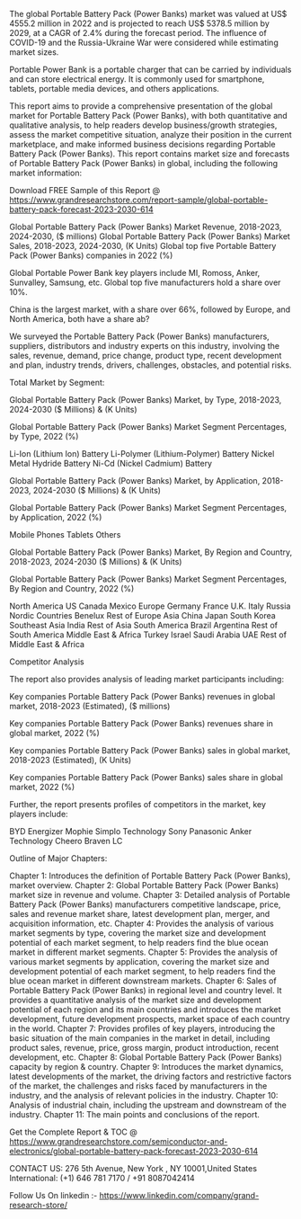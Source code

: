The global Portable Battery Pack (Power Banks) market was valued at US$ 4555.2 million in 2022 and is projected to reach US$ 5378.5 million by 2029, at a CAGR of 2.4% during the forecast period. The influence of COVID-19 and the Russia-Ukraine War were considered while estimating market sizes.

Portable Power Bank is a portable charger that can be carried by individuals and can store electrical energy. It is commonly used for smartphone, tablets, portable media devices, and others applications.

This report aims to provide a comprehensive presentation of the global market for Portable Battery Pack (Power Banks), with both quantitative and qualitative analysis, to help readers develop business/growth strategies, assess the market competitive situation, analyze their position in the current marketplace, and make informed business decisions regarding Portable Battery Pack (Power Banks). This report contains market size and forecasts of Portable Battery Pack (Power Banks) in global, including the following market information:

Download FREE Sample of this Report @ https://www.grandresearchstore.com/report-sample/global-portable-battery-pack-forecast-2023-2030-614

Global Portable Battery Pack (Power Banks) Market Revenue, 2018-2023, 2024-2030, ($ millions)
Global Portable Battery Pack (Power Banks) Market Sales, 2018-2023, 2024-2030, (K Units)
Global top five Portable Battery Pack (Power Banks) companies in 2022 (%)

Global Portable Power Bank key players include MI, Romoss, Anker, Sunvalley, Samsung, etc. Global top five manufacturers hold a share over 10%.

China is the largest market, with a share over 66%, followed by Europe, and North America, both have a share ab?

We surveyed the Portable Battery Pack (Power Banks) manufacturers, suppliers, distributors and industry experts on this industry, involving the sales, revenue, demand, price change, product type, recent development and plan, industry trends, drivers, challenges, obstacles, and potential risks.

Total Market by Segment:

Global Portable Battery Pack (Power Banks) Market, by Type, 2018-2023, 2024-2030 ($ Millions) & (K Units)

Global Portable Battery Pack (Power Banks) Market Segment Percentages, by Type, 2022 (%)

Li-Ion (Lithium Ion) Battery
Li-Polymer (Lithium-Polymer) Battery
Nickel Metal Hydride Battery
Ni-Cd (Nickel Cadmium) Battery

Global Portable Battery Pack (Power Banks) Market, by Application, 2018-2023, 2024-2030 ($ Millions) & (K Units)

Global Portable Battery Pack (Power Banks) Market Segment Percentages, by Application, 2022 (%)

Mobile Phones
Tablets
Others

Global Portable Battery Pack (Power Banks) Market, By Region and Country, 2018-2023, 2024-2030 ($ Millions) & (K Units)

Global Portable Battery Pack (Power Banks) Market Segment Percentages, By Region and Country, 2022 (%)

North America
US
Canada
Mexico
Europe
Germany
France
U.K.
Italy
Russia
Nordic Countries
Benelux
Rest of Europe
Asia
China
Japan
South Korea
Southeast Asia
India
Rest of Asia
South America
Brazil
Argentina
Rest of South America
Middle East & Africa
Turkey
Israel
Saudi Arabia
UAE
Rest of Middle East & Africa

Competitor Analysis

The report also provides analysis of leading market participants including:

Key companies Portable Battery Pack (Power Banks) revenues in global market, 2018-2023 (Estimated), ($ millions)

Key companies Portable Battery Pack (Power Banks) revenues share in global market, 2022 (%)

Key companies Portable Battery Pack (Power Banks) sales in global market, 2018-2023 (Estimated), (K Units)

Key companies Portable Battery Pack (Power Banks) sales share in global market, 2022 (%)

Further, the report presents profiles of competitors in the market, key players include:

BYD
Energizer
Mophie
Simplo Technology
Sony
Panasonic
Anker Technology
Cheero
Braven LC

Outline of Major Chapters:

Chapter 1: Introduces the definition of Portable Battery Pack (Power Banks), market overview.
Chapter 2: Global Portable Battery Pack (Power Banks) market size in revenue and volume.
Chapter 3: Detailed analysis of Portable Battery Pack (Power Banks) manufacturers competitive landscape, price, sales and revenue market share, latest development plan, merger, and acquisition information, etc.
Chapter 4: Provides the analysis of various market segments by type, covering the market size and development potential of each market segment, to help readers find the blue ocean market in different market segments.
Chapter 5: Provides the analysis of various market segments by application, covering the market size and development potential of each market segment, to help readers find the blue ocean market in different downstream markets.
Chapter 6: Sales of Portable Battery Pack (Power Banks) in regional level and country level. It provides a quantitative analysis of the market size and development potential of each region and its main countries and introduces the market development, future development prospects, market space of each country in the world.
Chapter 7: Provides profiles of key players, introducing the basic situation of the main companies in the market in detail, including product sales, revenue, price, gross margin, product introduction, recent development, etc.
Chapter 8: Global Portable Battery Pack (Power Banks) capacity by region & country.
Chapter 9: Introduces the market dynamics, latest developments of the market, the driving factors and restrictive factors of the market, the challenges and risks faced by manufacturers in the industry, and the analysis of relevant policies in the industry.
Chapter 10: Analysis of industrial chain, including the upstream and downstream of the industry.
Chapter 11: The main points and conclusions of the report.

Get the Complete Report & TOC @ https://www.grandresearchstore.com/semiconductor-and-electronics/global-portable-battery-pack-forecast-2023-2030-614

CONTACT US:
276 5th Avenue, New York , NY 10001,United States
International: (+1) 646 781 7170 / +91 8087042414

Follow Us On linkedin :- https://www.linkedin.com/company/grand-research-store/
